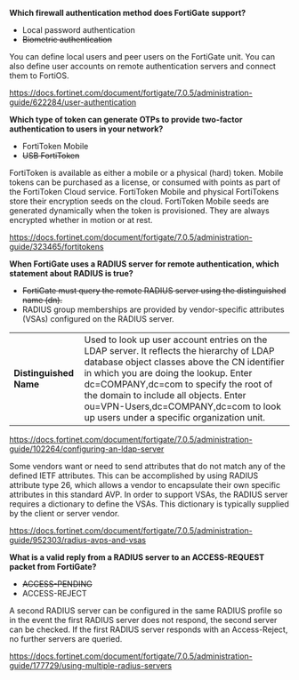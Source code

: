 **Which firewall authentication method does FortiGate support?**

- Local password authentication
- ~~Biometric authentication~~

You can define local users and peer users on the FortiGate unit. You can also define user accounts on remote authentication servers and connect them to FortiOS.

https://docs.fortinet.com/document/fortigate/7.0.5/administration-guide/622284/user-authentication

**Which type of token can generate OTPs to provide two-factor authentication to users in your network?**

- FortiToken Mobile
- ~~USB FortiToken~~

FortiToken is available as either a mobile or a physical (hard) token. Mobile tokens can be purchased as a license, or consumed with points as part of the FortiToken Cloud service. FortiToken Mobile and physical FortiTokens store their encryption seeds on the cloud. FortiToken Mobile seeds are generated dynamically when the token is provisioned. They are always encrypted whether in motion or at rest.

https://docs.fortinet.com/document/fortigate/7.0.5/administration-guide/323465/fortitokens

**When FortiGate uses a RADIUS server for remote authentication, which statement about RADIUS is true?**

- ~~FortiGate must query the remote RADIUS server using the distinguished name (dn).~~
- RADIUS group memberships are provided by vendor-specific attributes (VSAs) configured on the RADIUS server.

|||
| --- | --- |
| **Distinguished Name** | Used to look up user account entries on the LDAP server. It reflects the hierarchy of LDAP database object classes above the CN identifier in which you are doing the lookup. Enter dc=COMPANY,dc=com to specify the root of the domain to include all objects. Enter ou=VPN-Users,dc=COMPANY,dc=com to look up users under a specific organization unit.|

https://docs.fortinet.com/document/fortigate/7.0.5/administration-guide/102264/configuring-an-ldap-server

Some vendors want or need to send attributes that do not match any of the defined IETF attributes. This can be accomplished by using RADIUS attribute type 26, which allows a vendor to encapsulate their own specific attributes in this standard AVP. In order to support VSAs, the RADIUS server requires a dictionary to define the VSAs. This dictionary is typically supplied by the client or server vendor.

https://docs.fortinet.com/document/fortigate/7.0.5/administration-guide/952303/radius-avps-and-vsas

**What is a valid reply from a RADIUS server to an ACCESS-REQUEST packet from FortiGate?**

- ~~ACCESS-PENDING~~
- ACCESS-REJECT

A second RADIUS server can be configured in the same RADIUS profile so in the event the first RADIUS server does not respond, the second server can be checked. If the first RADIUS server responds with an Access-Reject, no further servers are queried.

https://docs.fortinet.com/document/fortigate/7.0.5/administration-guide/177729/using-multiple-radius-servers
